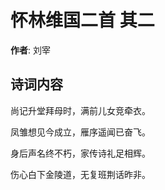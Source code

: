# 怀林维国二首  其二

**作者**: 刘宰

## 诗词内容

尚记升堂拜母时，满前儿女竞牵衣。

凤雏想见今成立，雁序遥闻已奋飞。

身后声名终不朽，家传诗礼足相辉。

伤心白下金陵道，无复班荆话昨非。

